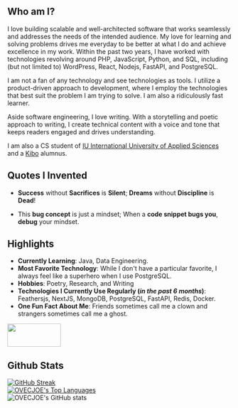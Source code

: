 ## Who am I?

I love building scalable and well-architected software that works seamlessly and addresses the needs of the intended audience. My love for learning and solving problems drives me everyday to be better at what I do and achieve excellence in my work. Within the past two years, I have worked with technologies revolving around PHP, JavaScript, Python, and SQL, including (but not limited to) WordPress, React, Nodejs, FastAPI, and PostgreSQL.

I am not a fan of any technology and see technologies as tools. I utilize a product-driven approach to development, where I employ the technologies that best suit the problem I am trying to solve. I am also a ridiculously fast learner.

Aside software engineering, I love writing. With a storytelling and poetic approach to writing, I create technical content with a voice and tone that keeps readers engaged and drives understanding.

I am also a CS student of [IU International University of Applied Sciences](https://iu.org) and a [Kibo](https://kibo.school) alumnus.

## Quotes I Invented

- **Success** without **Sacrifices** is **Silent**; **Dreams** without **Discipline** is **Dead**!

- This **bug concept** is just a mindset; When a **code snippet bugs you**, **debug** your mindset.

## Highlights

- **Currently Learning**: Java, Data Engineering.
- **Most Favorite Technology**: While I don't have a particular favorite, I always feel like a superhero when I use PostgreSQL.
- **Hobbies**: Poetry, Research, and Writing
- **Technologies I Currently Use Regularly (_in the past 6 months_)**: Feathersjs, NextJS, MongoDB, PostgreSQL, FastAPI, Redis, Docker.
- **One Fun Fact About Me**: Friends sometimes call me a clown and strangers sometimes call me a ghost.

<a href="https://www.teacheron.com/tutor/bZvX?r=bZvX" target="_blank" style="display: inline-block;"><img src="https://www.teacheron.com/resources/assets/img/badges/recommendedOn.png" style="width: 120px !important; height: 52px !important"></a>

## Github Stats

[![GitHub Streak](https://streak-stats.demolab.com?user=OVECJOE)](https://git.io/streak-stats)
<br>
<a href="https://github.com/SubhamRaoniar28/github-readme-stats"><img alt="OVECJOE's Top Languages" src="https://github-readme-stats.vercel.app/api/top-langs/?username=OVECJOE&langs_count=8&count_private=true&layout=compact&theme=highcontrast&hide_border=true&bg_color=0A524E" /></a>
<br>
![OVECJOE's GitHub stats](https://github-readme-stats.vercel.app/api?username=OVECJOE&show_icons=true&theme=highcontrast)
